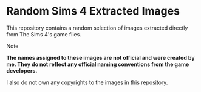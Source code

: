 # Random Sims 4 Extracted Images
This repository contains a random selection of images extracted directly from The Sims 4's game files.

> [!NOTE]
> **The names assigned to these images are not official and were created by me. They do not reflect any official naming conventions from the game developers.**
>
> I also do not own any copyrights to the images in this repository.
